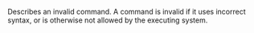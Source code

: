 Describes an invalid command. A command is invalid if it uses incorrect syntax, or is otherwise not allowed by the executing system.

